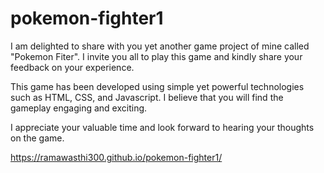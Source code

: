 # pokemon-fighter1

I am delighted to share with you yet another game project of mine called "Pokemon Fiter". I invite you all to play this game and kindly share your feedback on your experience.

This game has been developed using simple yet powerful technologies such as HTML, CSS, and Javascript. I believe that you will find the gameplay engaging and exciting.

I appreciate your valuable time and look forward to hearing your thoughts on the game.

https://ramawasthi300.github.io/pokemon-fighter1/
